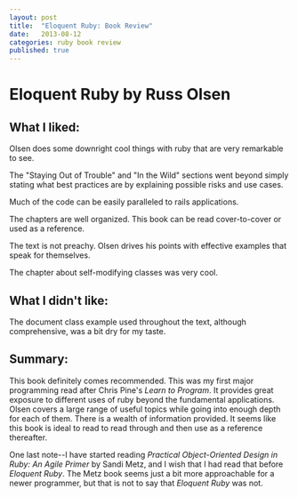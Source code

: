 ```yaml
---
layout: post
title:  "Eloquent Ruby: Book Review"
date:   2013-08-12
categories: ruby book review
published: true
---
```


Eloquent Ruby by Russ Olsen
===========================

What I liked:
-------------


Olsen does some downright cool things with ruby that are very remarkable to see.

The "Staying Out of Trouble" and "In the Wild" sections went beyond simply stating what best practices are by explaining possible risks and use cases.

Much of the code can be easily paralleled to rails applications.

The chapters are well organized. This book can be read cover-to-cover or used as a reference.

The text is not preachy. Olsen drives his points with effective examples that speak for themselves.

The chapter about self-modifying classes was very cool.

What I didn't like:
-------------------

The document class example used throughout the text, although comprehensive, was a bit dry for my taste.

Summary:
--------

This book definitely comes recommended. This was my first major programming read after Chris Pine's _Learn to Program_. It provides great exposure to different uses of ruby beyond the fundamental applications. Olsen covers a large range of useful topics while going into enough depth for each of them. There is a wealth of information provided. It seems like this book is ideal to read to read through and then use as a reference thereafter.

One last note--I have started reading _Practical Object-Oriented Design in Ruby: An Agile Primer_ by Sandi Metz, and I wish that I had read that before _Eloquent Ruby_. The Metz book seems just a bit more approachable for a newer programmer, but that is not to say that _Eloquent Ruby_ was not.
